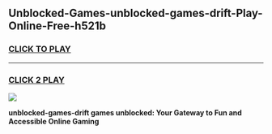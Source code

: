 
## Unblocked-Games-unblocked-games-drift-Play-Online-Free-h521b
<h3>
<a href="https://premium76.site?title=unblocked-games-drift&ref=26A">CLICK TO PLAY</a></h3>
<hr>

<h3>
<a href="https://premium76.site?title=unblocked-games-drift&ref=26A">CLICK 2 PLAY</a>
  
</h3>

<a href="https://premium76.site?title=unblocked-games-drift&ref=26A"><img src="https://clearcache.store/games.png"></a>


**unblocked-games-drift games unblocked: Your Gateway to Fun and Accessible Online Gaming**
